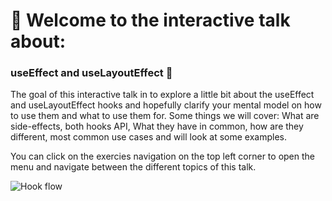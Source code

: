 # 👋 Welcome to the interactive talk about:

### useEffect and useLayoutEffect 🎣

The goal of this interactive talk in to explore a little bit about the useEffect and useLayoutEffect hooks and hopefully clarify your mental model on how to use them and what to use them for. Some things we will cover: What are side-effects, both hooks API, What they have in common, how are they different, most common use cases and will look at some examples.

You can click on the exercies navigation on the top left corner to open the menu and navigate between the different topics of this talk.

<img src="https://raw.githubusercontent.com/donavon/hook-flow/master/hook-flow.png"
     alt="Hook flow" />
